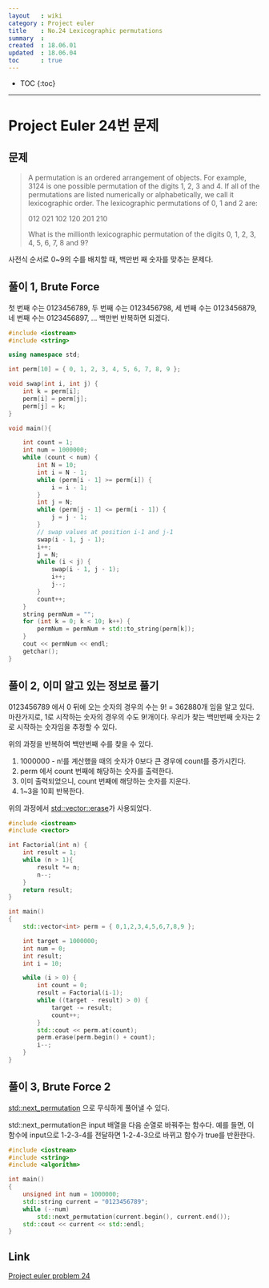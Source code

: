 ```yaml
---
layout   : wiki
category : Project euler
title    : No.24 Lexicographic permutations
summary  : 
created  : 18.06.01
updated  : 18.06.04
toc      : true
---
```


* TOC
 {:toc}

* * *

# Project Euler 24번 문제

## 문제

> A permutation is an ordered arrangement of objects. For example, 3124 is one possible permutation of the digits 1, 2, 3 and 4. If all of the permutations are listed numerically or alphabetically, we call it lexicographic order. The lexicographic permutations of 0, 1 and 2 are:
>
> 012   021   102   120   201   210
>
> What is the millionth lexicographic permutation of the digits 0, 1, 2, 3, 4, 5, 6, 7, 8 and 9?

사전식 순서로 0~9의 수를 배치할 때, 백만번 째 숫자를 맞추는 문제다.

## 풀이 1, Brute Force

첫 번째 수는 0123456789,
두 번째 수는 0123456798,
세 번째 수는 0123456879,
네 번째 수는 0123456897,
...
백만번 반복하면 되겠다.

```c++
#include <iostream>
#include <string>

using namespace std;

int perm[10] = { 0, 1, 2, 3, 4, 5, 6, 7, 8, 9 };

void swap(int i, int j) {
    int k = perm[i];
    perm[i] = perm[j];
    perm[j] = k;
}

void main(){

    int count = 1;
    int num = 1000000;
    while (count < num) {
        int N = 10;
        int i = N - 1;
        while (perm[i - 1] >= perm[i]) {
            i = i - 1;
        }
        int j = N;
        while (perm[j - 1] <= perm[i - 1]) {
            j = j - 1;
        }
        // swap values at position i-1 and j-1
        swap(i - 1, j - 1);
        i++;
        j = N;
        while (i < j) {
            swap(i - 1, j - 1);
            i++;
            j--;
        }
        count++;
    }
    string permNum = "";
    for (int k = 0; k < 10; k++) {
        permNum = permNum + std::to_string(perm[k]);
    }
    cout << permNum << endl;
    getchar();
}
```

## 풀이 2, 이미 알고 있는 정보로 풀기

0123456789 에서 0 뒤에 오는 숫자의 경우의 수는 9! = 362880개 임을 알고 있다.
마찬가지로, 1로 시작하는 숫자의 경우의 수도 9!개이다. 우리가 찾는 백만번째 숫자는 2로 시작하는 숫자임을 추정할 수 있다.

위의 과정을 반복하여 백만번째 수를 찾을 수 있다.

1. 1000000 - n!를 계산했을 때의 숫자가 0보다 큰 경우에 count를 증가시킨다.
2. perm 에서 count 번째에 해당하는 숫자를 출력한다.
3. 이미 출력되었으니, count 번째에 해당하는 숫자를 지운다.
4. 1~3을 10회 반복한다.

위의 과정에서 [std::vector::erase](http://en.cppreference.com/w/cpp/container/vector/erase)가 사용되었다.

```c++
#include <iostream>
#include <vector>

int Factorial(int n) {
    int result = 1;
    while (n > 1){
        result *= n;
        n--;
    }
    return result;
}

int main()
{
    std::vector<int> perm = { 0,1,2,3,4,5,6,7,8,9 };

    int target = 1000000;
    int num = 0;
    int result;
    int i = 10;

    while (i > 0) {
        int count = 0;
        result = Factorial(i-1);
        while ((target - result) > 0) {
            target -= result;
            count++;
        }
        std::cout << perm.at(count);
        perm.erase(perm.begin() + count);
        i--;
    }
}
```

## 풀이 3, Brute Force 2

[std::next_permutation](http://en.cppreference.com/w/cpp/algorithm/next_permutation) 으로 무식하게 풀어낼 수 있다.

std::next_permutation은 input 배열을 다음 순열로 바꿔주는 함수다.
예를 들면, 이 함수에 input으로 1-2-3-4를 전달하면 1-2-4-3으로 바뀌고 함수가 true를 반환한다.

```c++
#include <iostream>
#include <string>
#include <algorithm>

int main()
{
    unsigned int num = 1000000;
    std::string current = "0123456789";
    while (--num)
        std::next_permutation(current.begin(), current.end());
    std::cout << current << std::endl;
}
```

## Link

[Project euler problem 24](https://projecteuler.net/problem=24)